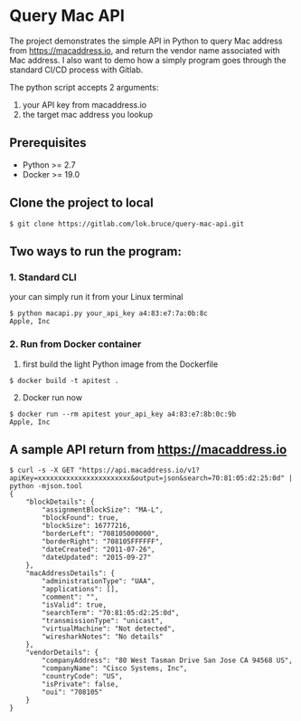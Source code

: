 # Query Mac API
The project demonstrates the simple API in Python to query Mac address from https://macaddress.io, and return the vendor name associated with Mac address.
I also want to demo how a simply program goes through the standard CI/CD process with Gitlab.

The python script accepts 2 arguments:
1. your API key from macaddress.io
2. the target mac address you lookup

## Prerequisites
* Python >= 2.7
* Docker >= 19.0

## Clone the project to local
```
$ git clone https://gitlab.com/lok.bruce/query-mac-api.git
```

## Two ways to run the program:

### 1. Standard CLI
your can simply run it from your Linux terminal
```
$ python macapi.py your_api_key a4:83:e7:7a:0b:8c
Apple, Inc
```

### 2. Run from Docker container
1. first build the light Python image from the Dockerfile
```
$ docker build -t apitest .
```

2. Docker run now
```
$ docker run --rm apitest your_api_key a4:83:e7:8b:0c:9b
Apple, Inc
```

## A sample API return from https://macaddress.io
```
$ curl -s -X GET "https://api.macaddress.io/v1?apiKey=xxxxxxxxxxxxxxxxxxxxxxx&output=json&search=70:81:05:d2:25:0d" | python -mjson.tool
{
    "blockDetails": {
        "assignmentBlockSize": "MA-L",
        "blockFound": true,
        "blockSize": 16777216,
        "borderLeft": "708105000000",
        "borderRight": "708105FFFFFF",
        "dateCreated": "2011-07-26",
        "dateUpdated": "2015-09-27"
    },
    "macAddressDetails": {
        "administrationType": "UAA",
        "applications": [],
        "comment": "",
        "isValid": true,
        "searchTerm": "70:81:05:d2:25:0d",
        "transmissionType": "unicast",
        "virtualMachine": "Not detected",
        "wiresharkNotes": "No details"
    },
    "vendorDetails": {
        "companyAddress": "80 West Tasman Drive San Jose CA 94568 US",
        "companyName": "Cisco Systems, Inc",
        "countryCode": "US",
        "isPrivate": false,
        "oui": "708105"
    }
}
```

